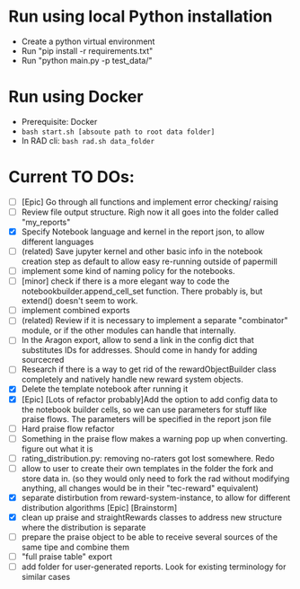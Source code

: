 # Run using local Python installation

- Create a python virtual environment
- Run "pip install -r requirements.txt"
- Run "python main.py -p test_data/"

# Run using Docker

- Prerequisite: Docker
- `bash start.sh [absoute path to root data folder]`
- In RAD cli: `bash rad.sh data_folder`

# Current TO DOs:

- [ ] [Epic] Go through all functions and implement error checking/ raising
- [ ] Review file output structure. Righ now it all goes into the folder called "my_reports"
- [x] Specify Notebook language and kernel in the report json, to allow different languages
- [ ] (related) Save jupyter kernel and other basic info in the notebook creation step as default to allow easy re-running outside of papermill
- [ ] implement some kind of naming policy for the notebooks.
- [ ] [minor] check if there is a more elegant way to code the notebookbuilder.append_cell_set function. There probably is, but extend() doesn't seem to work.
- [ ] implement combined exports
- [ ] (related) Review if it is necessary to implement a separate "combinator" module, or if the other modules can handle that internally.
- [ ] In the Aragon export, allow to send a link in the config dict that substitutes IDs for addresses. Should come in handy for adding sourcecred
- [ ] Research if there is a way to get rid of the rewardObjectBuilder class completely and natively handle new reward system objects.
- [x] Delete the template notebook after running it
- [x] [Epic] [Lots of refactor probably]Add the option to add config data to the notebook builder cells, so we can use parameters for stuff like praise flows. The parameters will be specified in the report json file
- [ ] Hard praise flow refactor
- [ ] Something in the praise flow makes a warning pop up when converting. figure out what it is
- [ ] rating_distribution.py: removing no-raters got lost somewhere. Redo
- [ ] allow to user to create their own templates in the folder the fork and store data in. (so they would only need to fork the rad without modifying anything, all changes would be in their "tec-reward" equivalent)
- [x] separate distirbution from reward-system-instance, to allow for different distribution algorithms [Epic] [Brainstorm]
- [x] clean up praise and straightRewards classes to address new structure where the distribution is separate
- [ ] prepare the praise object to be able to receive several sources of the same tipe and combine them
- [ ] "full praise table" export
- [ ] add folder for user-generated reports. Look for existing terminology for similar cases
